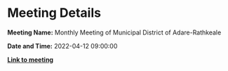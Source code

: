# Meeting Details

**Meeting Name:** Monthly Meeting of Municipal District of Adare-Rathkeale

**Date and Time:** 2022-04-12 09:00:00

**<a href="https://www.limerick.ie/council/whats-on/monthly-meeting-municipal-district-adare-rathkeale-79" target="_blank">Link to meeting</a>**
